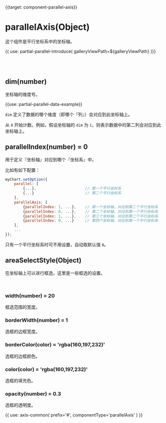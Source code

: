 
{{target: component-parallel-axis}}

# parallelAxis(Object)

这个组件是平行坐标系中的坐标轴。

{{ use: partial-parallel-introduce(
    galleryViewPath=${galleryViewPath}
)}}


<br>
<br>

## dim(number)

坐标轴的维度号。

{{use: partial-parallel-data-example}}

`dim` 定义了数据的哪个维度（即哪个『列』）会对应到此坐标轴上。

从 `0` 开始计数。例如，假设坐标轴的 `dim` 为 `1`，则表示数据中的第二列会对应到此坐标轴上。


## parallelIndex(number) = 0

用于定义『坐标轴』对应到哪个『坐标系』中。

比如有如下配置：

```javascript
myChart.setOption({
    parallel: [
        {...},                      // 第一个平行坐标系
        {...}                       // 第二个平行坐标系
    ],
    parallelAxis: [
        {parallelIndex: 1, ...},    // 第一个坐标轴，对应到第二个平行坐标系
        {parallelIndex: 0, ...},    // 第二个坐标轴，对应到第一个平行坐标系
        {parallelIndex: 1, ...},    // 第三个坐标轴，对应到第二个平行坐标系
        {parallelIndex: 0, ...}     // 第四个坐标轴，对应到第一个平行坐标系
    ],
    ...
});
```

只有一个平行坐标系时可不用设置，自动取默认值 `0`。


## areaSelectStyle(Object)

在坐标轴上可以进行框选，这里是一些框选的设置。

<br>


### width(number) = 20

框选范围的宽度。


### borderWidth(number) = 1

选框的边框宽度。


### borderColor(color) = 'rgba(160,197,232)'

选框的边框颜色。


### color(color) = 'rgba(160,197,232)'

选框的填充色。


### opacity(number) = 0.3

选框的透明度。



{{ use: axis-common(
    prefix='#',
    componentType='parallelAxis'
) }}